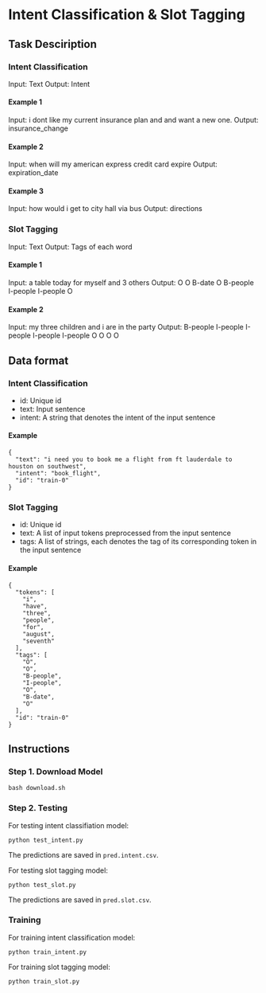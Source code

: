 # Intent Classification & Slot Tagging

## Task Desciription

### Intent Classification
Input: Text
Output: Intent

#### Example 1
Input: i dont like my current insurance plan and and want a new one.
Output: insurance_change

#### Example 2
Input: when will my american express credit card expire
Output: expiration_date

#### Example 3
Input: how would i get to city hall via bus
Output: directions

### Slot Tagging
Input: Text
Output: Tags of each word

#### Example 1
Input: a table today for myself and 3 others
Output: O O B-date O B-people I-people I-people O

#### Example 2
Input: my three children and i are in the party
Output: B-people I-people I-people I-people I-people O O O O

## Data format

### Intent Classification
- id: Unique id
- text: Input sentence
- intent: A string that denotes the intent of the input sentence

#### Example
```
{
  "text": "i need you to book me a flight from ft lauderdale to houston on southwest",
  "intent": "book_flight",
  "id": "train-0"
}
```

### Slot Tagging
- id: Unique id
- text: A list of input tokens preprocessed from the input sentence
- tags: A list of strings, each denotes the tag of its corresponding token in the input sentence 

#### Example
```
{
  "tokens": [
    "i",
    "have",
    "three",
    "people",
    "for",
    "august",
    "seventh"
  ],
  "tags": [
    "O",
    "O",
    "B-people",
    "I-people",
    "O",
    "B-date",
    "O"
  ],
  "id": "train-0"
}
```

## Instructions

### Step 1. Download Model
```
bash download.sh
```

### Step 2. Testing
For testing intent classifiation model:
```
python test_intent.py
```
The predictions are saved in `pred.intent.csv`.

For testing slot tagging model:
```
python test_slot.py
```
The predictions are saved in `pred.slot.csv`.

### Training 
For training intent classification model:
```
python train_intent.py
```

For training slot tagging model:
```
python train_slot.py
``` 